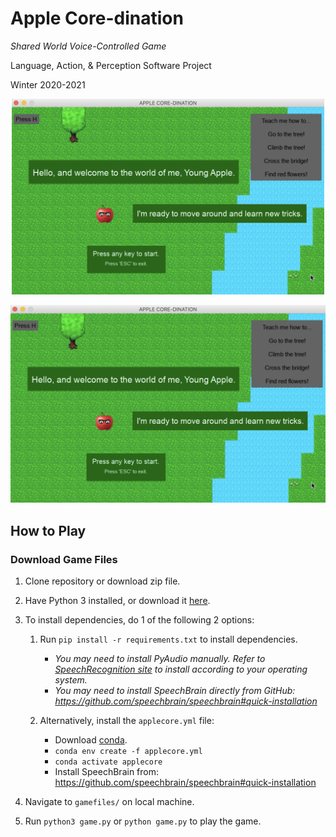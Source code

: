 # Apple Core-dination

*Shared World Voice-Controlled Game*

Language, Action, & Perception Software Project

Winter 2020-2021

<p align="center">
	<img src="gamefiles/img/applecore-demo-thumbnail.png" alt="Demo Thumbnail Image" width="500"/>
</p>

![Demo Thumbnail Image](gamefiles/img/applecore-demo-thumbnail.png)

## How to Play

### Download Game Files
1. Clone repository or download zip file.
2. Have Python 3 installed, or download it [here](https://www.python.org/).
3. To install dependencies, do 1 of the following 2 options: 
	1. Run `pip install -r requirements.txt` to install dependencies.
		- *You may need to install PyAudio manually. Refer to [SpeechRecognition site](https://pypi.org/project/SpeechRecognition/#pyaudio-for-microphone-users) to install according to your operating system.*
		- *You may need to install SpeechBrain directly from GitHub: https://github.com/speechbrain/speechbrain#quick-installation*

	2. Alternatively, install the `applecore.yml` file:
		* Download [conda](https://docs.conda.io/projects/conda/en/latest/user-guide/install/download.html). 
		* `conda env create -f applecore.yml`
		* `conda activate applecore`
		* Install SpeechBrain from: https://github.com/speechbrain/speechbrain#quick-installation

4. Navigate to `gamefiles/` on local machine.
5. Run `python3 game.py` or `python game.py` to play the game.
